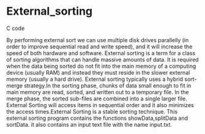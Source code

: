 # External_sorting
C code

By performing  external sort we can use  multiple disk drives parallelly (in order to improve sequential read and write speed), 
and it will increase the speed of both hardware and software.   External sorting is a term for a class of sorting algorithms that can handle massive amounts of data. It  is required 
when the data being sorted do not fit into the main memory of a computing device (usually RAM) and instead they must reside in the slower external memory
(usually a hard drive). External sorting typically uses a hybrid sort-merge strategy.In the sorting phase, chunks of data small enough to fit in main memory are read, sorted, and 
written out to a temporary file. In the merge phase, the sorted sub-files are combined into a single larger file. External Sorting will access items in sequential order and 
it also minimizes the access times.External Sorting is a stable sorting technique.
			This external sorting program contains the functions showData,splitData and sortData. it also contains an input text file with the name input.txt.

